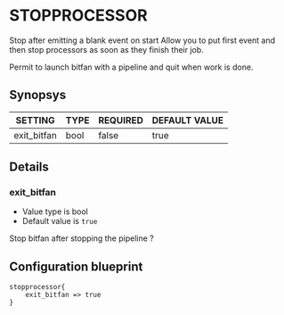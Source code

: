# STOPPROCESSOR
Stop after emitting a blank event on start
Allow you to put first event and then stop processors as soon as they finish their job.

Permit to launch bitfan with a pipeline and quit when work is done.

## Synopsys


|   SETTING   | TYPE | REQUIRED | DEFAULT VALUE |
|-------------|------|----------|---------------|
| exit_bitfan | bool | false    | true          |


## Details

### exit_bitfan
* Value type is bool
* Default value is `true`

Stop bitfan after stopping the pipeline ?



## Configuration blueprint

```
stopprocessor{
	exit_bitfan => true
}
```
